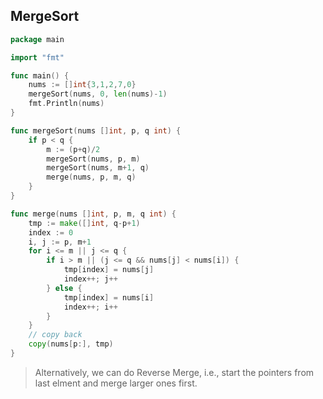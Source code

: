## MergeSort

```go
package main

import "fmt"

func main() {
	nums := []int{3,1,2,7,0}
	mergeSort(nums, 0, len(nums)-1)
	fmt.Println(nums)
}

func mergeSort(nums []int, p, q int) {
    if p < q {
        m := (p+q)/2
        mergeSort(nums, p, m)
        mergeSort(nums, m+1, q)
        merge(nums, p, m, q)
    }
}

func merge(nums []int, p, m, q int) {
    tmp := make([]int, q-p+1)
    index := 0
    i, j := p, m+1
    for i <= m || j <= q {
        if i > m || (j <= q && nums[j] < nums[i]) {
            tmp[index] = nums[j]
            index++; j++
        } else {
            tmp[index] = nums[i]
            index++; i++
        }
    }
    // copy back
    copy(nums[p:], tmp)
}
```

> Alternatively, we can do Reverse Merge, i.e., start the pointers from last elment and merge larger ones first.

